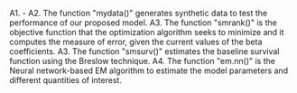 A1. - A2. The function "mydata()" generates synthetic data to test the performance of our proposed model. 
A3. The function "smrank()" is the objective function that the optimization algorithm seeks to minimize and it computes the measure of error, given the current values of the beta coefficients.
A3. The function "smsurv()" estimates the baseline survival function using the Breslow technique. 
A4. The function "em.nn()" is the Neural network-based EM algorithm to estimate the model parameters and different quantities of interest.
